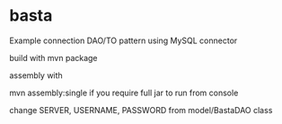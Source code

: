 # basta
Example connection DAO/TO pattern using MySQL connector 

build with mvn package

assembly with

mvn assembly:single if you require full jar to run from console

change SERVER, USERNAME, PASSWORD from model/BastaDAO class

